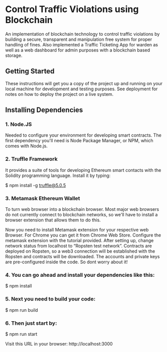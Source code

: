 # Control Traffic Violations using Blockchain
An implementation of blockchain technology to control traffic violations by building a secure, transparent and manipulation free system for proper handling of fines. Also implemented a Traffic Ticketing App for warden as well as a web dashboard for admin purposes with a blockchain based storage.
 
## Getting Started
These instructions will get you a copy of the project up and running on your local machine for development and testing purposes. See deployment for notes on how to deploy the project on a live system.

## Installing Dependencies
### 1. Node.JS
Needed to configure your environment for developing smart contracts. The first dependency you'll need is Node Package Manager, or NPM, which comes with Node.js.

### 2. Truffle Framework
It provides a suite of tools for developing Ethereum smart contacts with the Solidity programming language. 
Install it by typing:


$ npm install -g truffle@5.0.5


### 3. Metamask Ethereum Wallet
To turn web browser into a blockchain browser. Most major web browsers do not currently connect to blockchain networks, so we'll have to install a browser extension that allows them to do this.

Now you need to install Metamask extension for your respective web Browser. For Chrome you can get it from Chrome Web Store. 
Configure the metamask extension with the tutorial provided. 
After setting up, change network status from localhost to “Ropsten test network”. Contracts are deployed on Ropsten, so a web3 connection will be established with the Ropsten and contracts will be downloaded. The accounts and private keys are pre-configured inside the code. So dont worry about it!


### 4. You can go ahead and install your dependencies like this:

$ npm install

### 5. Next you need to build your code: 
$ npm run build

### 6. Then just start by: 
$ npm run start

Visit this URL in your browser: http://localhost:3000






